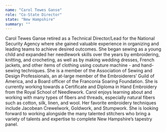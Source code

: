 ```yaml
---
name: "Carol Tewes Ganse"
role: "Co-State Director"
state: "New Hampshire"
summary: ""
---
```


Carol Tewes Ganse retired as a Technical Director/Lead for the National Security Agency where she gained valuable experience in organizing and leading teams to achieve desired outcomes.  She began sewing as a young child and expanded her needlework skills over the years by embroidering, knitting, and crocheting, as well as by making wedding dresses, French jackets, and other items of clothing using couture machine - and hand-sewing techniques. She is a member of the Association of Sewing and Design Professionals, an at-large member of the Embroiderers’ Guild of America, and a Board officer of the Franconia Soaring Foundation. She is currently working towards a Certificate and Diploma in Hand Embroidery from the Royal School of Needlework. Carol enjoys learning about and working with many types of fibers and threads, especially natural fibers such as cotton, silk, linen, and wool.  Her favorite embroidery techniques include Jacobean Crewelwork, Goldwork, and Stumpwork. She is looking forward to working alongside the many talented stitchers who bring a variety of talents and expertise to complete New Hampshire’s tapestry panel.
